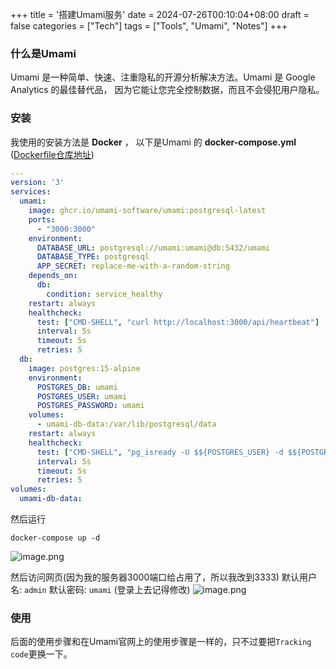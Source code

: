 +++
title = '搭建Umami服务'
date = 2024-07-26T00:10:04+08:00
draft = false
categories = ["Tech"]
tags = ["Tools", "Umami", "Notes"]
+++

### 什么是Umami

Umami 是一种简单、快速、注重隐私的开源分析解决方法。Umami 是 Google Analytics 的最佳替代品， 因为它能让您完全控制数据，而且不会侵犯用户隐私。

### 安装

我使用的安装方法是 **Docker** ， 以下是Umami 的 **docker-compose.yml** ([Dockerfile仓库地址](https://github.com/umami-software/umami/blob/master/docker-compose.yml))
```yaml
---
version: '3'
services:
  umami:
    image: ghcr.io/umami-software/umami:postgresql-latest
    ports:
      - "3000:3000"
    environment:
      DATABASE_URL: postgresql://umami:umami@db:5432/umami
      DATABASE_TYPE: postgresql
      APP_SECRET: replace-me-with-a-random-string
    depends_on:
      db:
        condition: service_healthy
    restart: always
    healthcheck:
      test: ["CMD-SHELL", "curl http://localhost:3000/api/heartbeat"]
      interval: 5s
      timeout: 5s
      retries: 5
  db:
    image: postgres:15-alpine
    environment:
      POSTGRES_DB: umami
      POSTGRES_USER: umami
      POSTGRES_PASSWORD: umami
    volumes:
      - umami-db-data:/var/lib/postgresql/data
    restart: always
    healthcheck:
      test: ["CMD-SHELL", "pg_isready -U $${POSTGRES_USER} -d $${POSTGRES_DB}"]
      interval: 5s
      timeout: 5s
      retries: 5
volumes:
  umami-db-data:
```

然后运行
```shell
docker-compose up -d 
```
![image.png](https://wangzhrbuckets.s3.bitiful.net/picture/2024/07/0f7741513ef509edf0636f551872648d.png)

然后访问网页(因为我的服务器3000端口给占用了，所以我改到3333)
默认用户名: `admin` 默认密码: `umami` (登录上去记得修改)
![image.png](https://wangzhrbuckets.s3.bitiful.net/picture/2024/07/f387baca6310124e52b63601bc64e593.png)

### 使用
后面的使用步骤和在Umami官网上的使用步骤是一样的，只不过要把`Tracking code`更换一下。